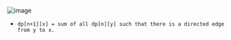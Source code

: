 ![image](https://user-images.githubusercontent.com/52807284/124387786-6c3cb600-dd12-11eb-8ea2-f9c3c66f19ca.png)
* `dp[n+1][x] = sum of all dp[n][y] such that there is a directed edge from y to x.`
